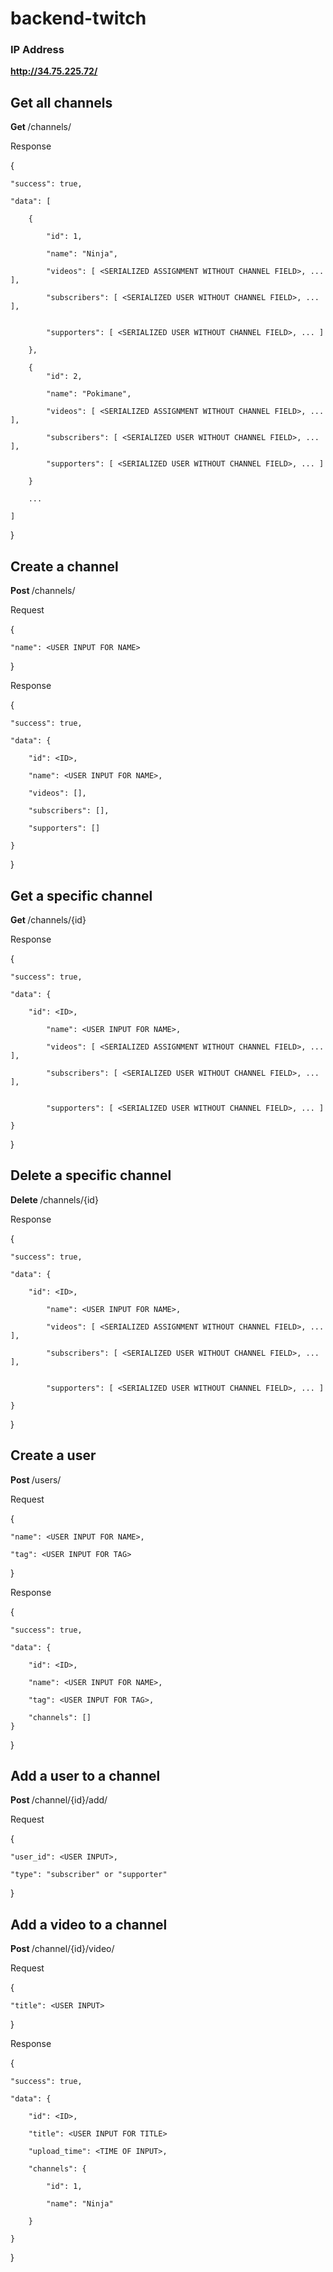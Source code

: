 # backend-twitch

### IP Address

<strong> http://34.75.225.72/ </strong> 

## Get all channels

<strong> Get </strong> /channels/


Response

{

    "success": true,

    "data": [

        {

            "id": 1,

            "name": "Ninja",

            "videos": [ <SERIALIZED ASSIGNMENT WITHOUT CHANNEL FIELD>, ... ],

            "subscribers": [ <SERIALIZED USER WITHOUT CHANNEL FIELD>, ... ],


            "supporters": [ <SERIALIZED USER WITHOUT CHANNEL FIELD>, ... ]

        },

        {
            "id": 2,

            "name": "Pokimane",

            "videos": [ <SERIALIZED ASSIGNMENT WITHOUT CHANNEL FIELD>, ... ],

            "subscribers": [ <SERIALIZED USER WITHOUT CHANNEL FIELD>, ... ],

            "supporters": [ <SERIALIZED USER WITHOUT CHANNEL FIELD>, ... ]

        }

        ...

    ]

}




## Create a channel

<strong> Post </strong> /channels/

Request

{

	"name": <USER INPUT FOR NAME>

}

Response

{

    "success": true,

    "data": {

        "id": <ID>,

        "name": <USER INPUT FOR NAME>,

        "videos": [],

        "subscribers": [],

        "supporters": []

    }

}




## Get a specific channel

<strong> Get </strong> /channels/{id}

Response

{

    "success": true,

    "data": { 
           
        "id": <ID>,

            "name": <USER INPUT FOR NAME>,

            "videos": [ <SERIALIZED ASSIGNMENT WITHOUT CHANNEL FIELD>, ... ],

            "subscribers": [ <SERIALIZED USER WITHOUT CHANNEL FIELD>, ... ],


            "supporters": [ <SERIALIZED USER WITHOUT CHANNEL FIELD>, ... ]

    }
}


## Delete a specific channel

<strong> Delete </strong> /channels/{id}

Response

{

    "success": true,

    "data": { 
           
        "id": <ID>,

            "name": <USER INPUT FOR NAME>,

            "videos": [ <SERIALIZED ASSIGNMENT WITHOUT CHANNEL FIELD>, ... ],

            "subscribers": [ <SERIALIZED USER WITHOUT CHANNEL FIELD>, ... ],


            "supporters": [ <SERIALIZED USER WITHOUT CHANNEL FIELD>, ... ]

    }
}

## Create a user

<strong> Post </strong> /users/


Request


{

	"name": <USER INPUT FOR NAME>,

	"tag": <USER INPUT FOR TAG>

}

Response

{

    "success": true,

    "data": {

        "id": <ID>,

        "name": <USER INPUT FOR NAME>,

        "tag": <USER INPUT FOR TAG>,

        "channels": []
    }
}

## Add a user to a channel

<Strong> Post </Strong> /channel/{id}/add/

Request

{

    "user_id": <USER INPUT>,

    "type": "subscriber" or "supporter"

}

## Add a video to a channel

<Strong> Post </Strong> /channel/{id}/video/

Request

{

    "title": <USER INPUT>

}

Response

{

    "success": true,

    "data": {

        "id": <ID>,

        "title": <USER INPUT FOR TITLE>

        "upload_time": <TIME OF INPUT>,

        "channels": {

            "id": 1,

            "name": "Ninja"

        }

    }

}